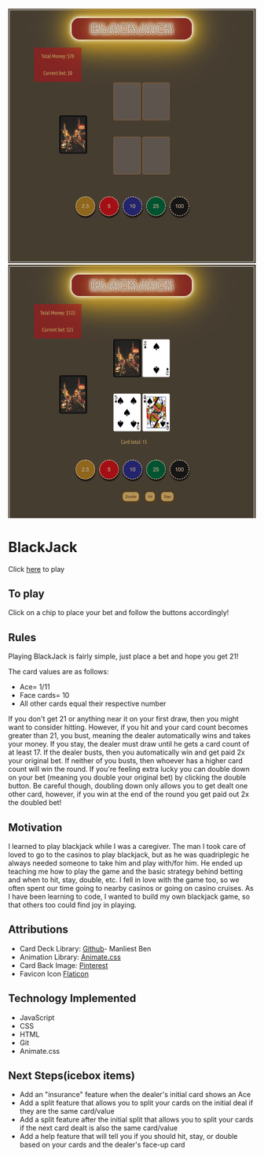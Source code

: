 ![GameBoard](./assets/blackjack_board.png)
![GameBoardWhilePlaying](./assets/Gameboard_during.png)

# BlackJack
Click [here](https://andrea-blackjack.netlify.app) to play

## To play
Click on a chip to place your bet and follow the buttons accordingly!

## Rules
Playing BlackJack is fairly simple, just place a bet and hope you get 21! 

The card values are as follows: 
* Ace= 1/11
* Face cards= 10
* All other cards equal their respective number

If you don't get 21 or anything near it on your first draw, then you might want to consider hitting. However, if you hit and your card count becomes greater than 21, you bust, meaning the dealer automatically wins and takes your money. If you stay, the dealer must draw until he gets a card count of at least 17. If the dealer busts, then you automatically win and get paid 2x your original bet. If neither of you busts, then whoever has a higher card count will win the round. If you're feeling extra lucky you can double down on your bet (meaning you double your original bet) by clicking the double button. Be careful though, doubling down only allows you to get dealt one other card, however, if you win at the end of the round you get paid out 2x the doubled bet!

## Motivation
I learned to play blackjack while I was a caregiver. The man I took care of loved to go to the casinos to play blackjack, but as he was quadriplegic he always needed someone to take him and play with/for him. He ended up teaching me how to play the game and the basic strategy behind betting and when to hit, stay, double, etc. I fell in love with the game too, so we often spent our time going to nearby casinos or going on casino cruises. As I have been learning to code, I wanted to build my own blackjack game, so that others too could find joy in playing. 

## Attributions 
* Card Deck Library: [Github](https://github.com/ManliestBen/css-card-template.git)- Manliest Ben
* Animation Library: [Animate.css](https://animate.style/)
* Card Back Image: [Pinterest](https://www.pinterest.com/pin/673217844278686778/)
* Favicon Icon [Flaticon](https://www.flaticon.com/free-icons/playing-card)

## Technology Implemented
* JavaScript
* CSS
* HTML
* Git
* Animate.css

## Next Steps(icebox items)
* Add an "insurance" feature when the dealer's initial card shows an Ace
* Add a split feature that allows you to split your cards on the initial deal if they are the same card/value
* Add a split feature after the initial split that allows you to split your cards if the next card dealt is also the same card/value
* Add a help feature that will tell you if you should hit, stay, or double based on your cards and the dealer's face-up card